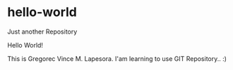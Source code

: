 # hello-world
Just another Repository

Hello World!

This is Gregorec Vince M. Lapesora. I'am learning to use GIT Repository.. :)
